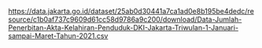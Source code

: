 https://data.jakarta.go.id/dataset/25ab0d30441a7ca1ad0e8b195be4dedc/resource/c1b0af737c9609d61cc58d9786a9c200/download/Data-Jumlah-Penerbitan-Akta-Kelahiran-Penduduk-DKI-Jakarta-Triwulan-1-Januari-sampai-Maret-Tahun-2021.csv